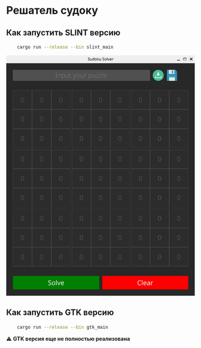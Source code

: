 # Решатель судоку

## Как запустить SLINT версию

```bash
    cargo run --release --bin slint_main 
```

![image](data/slint_main.png)

## Как запустить GTK версию

```bash
    cargo run --release --bin gtk_main 
```

:warning: **GTK версия еще не полностью реализована**
